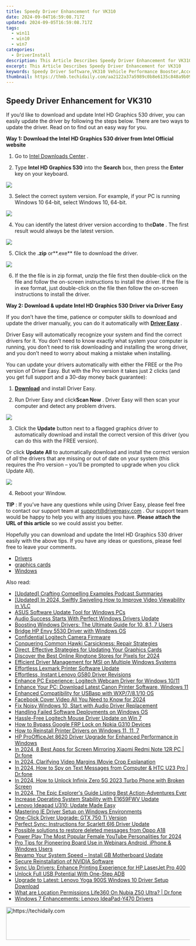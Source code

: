 ```yaml
---
title: Speedy Driver Enhancement for VK310
date: 2024-09-04T16:59:08.717Z
updated: 2024-09-05T16:59:08.717Z
tags:
  - win11
  - win10
  - win7
categories:
  - DriverInstall
description: This Article Describes Speedy Driver Enhancement for VK310
excerpt: This Article Describes Speedy Driver Enhancement for VK310
keywords: Speedy Driver Software,VK310 Vehicle Performance Booster,Acceleration Improvement for K-Series Engine,Efficient Gear Shift Techniques for VK310,Vehicle Speed Optimization Software,VK310 Performance Tuning Systems,Power Upgrades for K-Class Vehicles
thumbnail: https://thmb.techidaily.com/aa2122a37a5989c0b8e6135c848a9b094e794d7aa1b69be64b39a2ed2ad95c93.jpg
---
```


## Speedy Driver Enhancement for VK310

 If you’d like to download and update Intel HD Graphics 530 driver, you can easily update the driver by following the steps below. There are two ways to update the driver. Read on to find out an easy way for you.

 **Way 1: Download the Intel HD Graphics 530 driver from Intel Official website**

 1) Go to [Intel Downloads Center](https://downloadcenter.intel.com/) .
  
 2) Type **Intel HD Graphics 530** into the **Search**  box, then press the **Enter** key on your keyboard.

![](https://images.drivereasy.com/wp-content/uploads/2018/05/img_5b05373582556.jpg)

 3) Select the correct system version. For example, if your PC is running Windows 10 64-bit, select Windows 10, 64-bit.

![](https://images.drivereasy.com/wp-content/uploads/2018/05/img_5b053888f2f39.jpg)

 4) You can identify the latest driver version according to the**Date** . The first result would always be the latest version.

![](https://images.drivereasy.com/wp-content/uploads/2018/05/img_5b05384ab5177.jpg)

 5) Click the **.zip** or**.exe** file to download the driver.

![](https://images.drivereasy.com/wp-content/uploads/2018/05/img_5b0537a7392a2.jpg)

 6) If the the file is in zip format, unzip the file first then double-click on the file and follow the on-screen instructions to install the driver. If the file is in exe format, just double-click on the file then follow the on-screen instructions to install the driver.

 **Way 2: Download & update Intel HD Graphics 530 Driver via Driver Easy**

 If you don’t have the time, patience or computer skills to download and update the driver manually, you can do it automatically with **[Driver Easy](https://tools.techidaily.com/drivereasy/download/)** .

 Driver Easy will automatically recognize your system and find the correct drivers for it. You don’t need to know exactly what system your computer is running, you don’t need to risk downloading and installing the wrong driver, and you don’t need to worry about making a mistake when installing.

 You can update your drivers automatically with either the FREE or the Pro version of Driver Easy. But with the Pro version it takes just 2 clicks (and you get full support and a 30-day money back guarantee):

 1) **[Download](https://tools.techidaily.com/drivereasy/download/)**   and install Driver Easy.

 2) Run Driver Easy and click**Scan Now** . Driver Easy will then scan your computer and detect any problem drivers.

![](https://images.drivereasy.com/wp-content/uploads/2018/05/img_5b093396a1a90.jpg)

3) Click the **Update**  button next to a flagged graphics driver to automatically download and install the correct version of this driver (you can do this with the FREE version).

Or click **Update All**  to automatically download and install the correct version of _all_  the drivers that are missing or out of date on your system (this requires the Pro version – you’ll be prompted to upgrade when you click Update All).

![](https://images.drivereasy.com/wp-content/uploads/2018/05/img_5b09336d79bfb.jpg)

4) Reboot your Window.

**TIP** : If you’ve have any questions while using Driver Easy, please feel free to contact our support team at [support@drivereasy.com](https://tools.techidaily.com/drivereasy/download/) . Our support team would be happy to help you with any issues you have. **Please attach the URL of this article** so we could assist you better.

 Hopefully you can download and update the Intel HD Graphics 530 driver easily with the above tips. If you have any ideas or questions, please feel free to leave your comments.

* [Drivers](https://tools.techidaily.com/drivereasy/download/)
* [graphics cards](https://tools.techidaily.com/drivereasy/download/)
* [Windows](https://tools.techidaily.com/drivereasy/download/)

<ins class="adsbygoogle"
     style="display:block"
     data-ad-format="autorelaxed"
     data-ad-client="ca-pub-7571918770474297"
     data-ad-slot="1223367746"></ins>



<ins class="adsbygoogle"
     style="display:block"
     data-ad-client="ca-pub-7571918770474297"
     data-ad-slot="8358498916"
     data-ad-format="auto"
     data-full-width-responsive="true"></ins>

<span class="atpl-alsoreadstyle">Also read:</span>
<div><ul>
<li><a href="https://extra-information.techidaily.com/updated-crafting-compelling-examples-podcast-summaries/"><u>[Updated] Crafting Compelling Examples  Podcast Summaries</u></a></li>
<li><a href="https://screen-activity-recording.techidaily.com/updated-in-2024-swiftly-swiveling-how-to-improve-video-viewability-in-vlc/"><u>[Updated] In 2024, Swiftly Swiveling  How to Improve Video Viewability in VLC</u></a></li>
<li><a href="https://driver-install.techidaily.com/asus-software-update-tool-for-windows-pcs/"><u>ASUS Software Update Tool for Windows PCs</u></a></li>
<li><a href="https://driver-install.techidaily.com/audio-success-starts-with-perfect-windows-drivers-update/"><u>Audio Success Starts With Perfect Windows Drivers Update</u></a></li>
<li><a href="https://driver-install.techidaily.com/boosting-windows-drivers-the-ultimate-guide-for-10-81-7-users/"><u>Boosting Windows Drivers: The Ultimate Guide for 10, 8.1, 7 Users</u></a></li>
<li><a href="https://driver-install.techidaily.com/bridge-hp-envy-5530-driver-with-windows-os/"><u>Bridge HP Envy 5530 Driver with Windows OS</u></a></li>
<li><a href="https://driver-install.techidaily.com/confidential-logitech-camera-firmware/"><u>Confidential Logitech Camera Firmware</u></a></li>
<li><a href="https://driver-install.techidaily.com/conquering-common-hawki-carsickness-repair-strategies/"><u>Conquering Common Hawki Carsickness: Repair Strategies</u></a></li>
<li><a href="https://driver-install.techidaily.com/direct-effective-strategies-for-updating-your-graphics-cards/"><u>Direct, Effective Strategies for Updating Your Graphics Cards</u></a></li>
<li><a href="https://article-helps.techidaily.com/discover-the-best-online-ringtone-stores-for-pixels-for-2024/"><u>Discover the Best Online Ringtone Stores for Pixels for 2024</u></a></li>
<li><a href="https://driver-install.techidaily.com/efficient-driver-management-for-msi-on-multiple-windows-systems/"><u>Efficient Driver Management for MSI on Multiple Windows Systems</u></a></li>
<li><a href="https://driver-install.techidaily.com/effortless-lexmark-printer-software-update/"><u>Effortless Lexmark Printer Software Update</u></a></li>
<li><a href="https://driver-install.techidaily.com/effortless-instant-lenovo-g580-driver-revisions/"><u>Effortless, Instant Lenovo G580 Driver Revisions</u></a></li>
<li><a href="https://driver-install.techidaily.com/enhance-pc-experience-logitech-webcam-driver-for-windows-1011/"><u>Enhance PC Experience: Logitech Webcam Driver for Windows 10/11</u></a></li>
<li><a href="https://driver-install.techidaily.com/enhance-your-pc-download-latest-canon-printer-software-windows-11/"><u>Enhance Your PC: Download Latest Canon Printer Software, Windows 11</u></a></li>
<li><a href="https://driver-install.techidaily.com/enhanced-compatibility-for-usbasp-with-wxp78110-os/"><u>Enhanced Compatibility for USBasp with WXP/7/8.1/10 OS</u></a></li>
<li><a href="https://facebook-videos.techidaily.com/facebook-cover-video-all-you-need-to-know-for-2024/"><u>Facebook Cover Video  All You Need to Know for 2024</u></a></li>
<li><a href="https://driver-install.techidaily.com/fix-noisy-windows-10-start-with-audio-driver-replacement/"><u>Fix Noisy Windows 10, Start with Audio Driver Replacement</u></a></li>
<li><a href="https://driver-install.techidaily.com/handling-failed-software-deployments-on-windows-os/"><u>Handling Failed Software Deployments on Windows OS</u></a></li>
<li><a href="https://driver-install.techidaily.com/hassle-free-logitech-mouse-driver-update-on-win-7/"><u>Hassle-Free Logitech Mouse Driver Update on Win 7</u></a></li>
<li><a href="https://android-frp.techidaily.com/how-to-bypass-google-frp-lock-on-nokia-g310-devices-by-drfone-android/"><u>How to Bypass Google FRP Lock on Nokia G310 Devices</u></a></li>
<li><a href="https://driver-install.techidaily.com/how-to-reinstall-printer-drivers-on-windows-11-11-7/"><u>How to Reinstall Printer Drivers on Windows 11, 11, 7</u></a></li>
<li><a href="https://driver-install.techidaily.com/hp-proofficejet-8620-driver-upgrade-for-enhanced-performance-in-windows/"><u>HP ProOfficeJet 8620 Driver Upgrade for Enhanced Performance in Windows</u></a></li>
<li><a href="https://screen-mirror.techidaily.com/in-2024-8-best-apps-for-screen-mirroring-xiaomi-redmi-note-12r-pc-drfone-by-drfone-android/"><u>In 2024, 8 Best Apps for Screen Mirroring Xiaomi Redmi Note 12R PC | Dr.fone</u></a></li>
<li><a href="https://extra-lessons.techidaily.com/in-2024-clarifying-video-margins-imovie-crop-explanation/"><u>In 2024, Clarifying Video Margins  IMovie Crop Explanation</u></a></li>
<li><a href="https://android-location-track.techidaily.com/in-2024-how-to-spy-on-text-messages-from-computer-and-htc-u23-pro-drfone-by-drfone-virtual-android/"><u>In 2024, How to Spy on Text Messages from Computer & HTC U23 Pro | Dr.fone</u></a></li>
<li><a href="https://unlock-android.techidaily.com/in-2024-how-to-unlock-infinix-zero-5g-2023-turbo-phone-with-broken-screen-by-drfone-android/"><u>In 2024, How to Unlock Infinix Zero 5G 2023 Turbo Phone with Broken Screen</u></a></li>
<li><a href="https://screen-activity-recording.techidaily.com/in-2024-the-epic-explorers-guide-listing-best-action-adventures-ever/"><u>In 2024, The Epic Explorer's Guide  Listing Best Action-Adventures Ever</u></a></li>
<li><a href="https://driver-install.techidaily.com/increase-operating-system-stability-with-e1659fwv-update/"><u>Increase Operating System Stability with E1659FWV Update</u></a></li>
<li><a href="https://driver-install.techidaily.com/lenovo-ideapad-u310-update-made-easy/"><u>Lenovo Ideapad U310: Update Made Easy</u></a></li>
<li><a href="https://driver-install.techidaily.com/mastering-ie-driver-setup-on-windows-environments/"><u>Mastering IE Driver Setup on Windows Environments</u></a></li>
<li><a href="https://driver-install.techidaily.com/one-click-driver-upgrade-gtx-750-ti-version/"><u>One-Click Driver Upgrade: GTX 750 Ti Version</u></a></li>
<li><a href="https://driver-install.techidaily.com/perfect-sync-instructions-for-scarlett-6i6-driver-update/"><u>Perfect Sync: Instructions for Scarlett 6I6 Driver Update</u></a></li>
<li><a href="https://review-topics.techidaily.com/possible-solutions-to-restore-deleted-messages-from-oppo-a18-by-fonelab-android-recover-messages/"><u>Possible solutions to restore deleted messages from Oppo A18</u></a></li>
<li><a href="https://facebook-video-share.techidaily.com/power-play-the-most-popular-female-youtube-personalities-for-2024/"><u>Power Play  The Most Popular Female YouTube Personalities for 2024</u></a></li>
<li><a href="https://digital-screen-recording.techidaily.com/pro-tips-for-pioneering-board-use-in-webinars-android-iphone-and-windows-users/"><u>Pro Tips for Pioneering Board Use in Webinars  Android, iPhone & Windows Users</u></a></li>
<li><a href="https://driver-install.techidaily.com/revamp-your-system-speed-install-gb-motherboard-update/"><u>Revamp Your System Speed – Install GB Motherboard Update</u></a></li>
<li><a href="https://driver-install.techidaily.com/secure-reinstallation-of-nvidia-software/"><u>Secure Reinstallation of NVIDIA Software</u></a></li>
<li><a href="https://driver-install.techidaily.com/sync-up-drivers-enhance-printing-experience-for-hp-laserjet-pro-400/"><u>Sync Up Drivers: Enhance Printing Experience for HP LaserJet Pro 400</u></a></li>
<li><a href="https://driver-install.techidaily.com/unlock-full-usb-potential-with-one-step-adb/"><u>Unlock Full USB Potential With One-Step ADB</u></a></li>
<li><a href="https://driver-install.techidaily.com/upgrade-to-latest-lenovo-yoga-900s-windows-10-driver-setup-download/"><u>Upgrade to Latest: Lenovo Yoga 900S Windows 10 Driver Setup Download</u></a></li>
<li><a href="https://fake-location.techidaily.com/what-are-location-permissions-life360-on-nubia-z50-ultra-drfone-by-drfone-virtual-android/"><u>What are Location Permissions Life360 On Nubia Z50 Ultra? | Dr.fone</u></a></li>
<li><a href="https://driver-install.techidaily.com/windows-7-enhancements-lenovo-ideapad-y470-drivers/"><u>Windows 7 Enhancements: Lenovo IdeaPad-Y470 Drivers</u></a></li>
</ul></div>

<!-- affiliate ads begin -->
<a href="https://laganoo.pxf.io/c/5597632/1528696/16446" target="_top" id="1528696">
  <img src="//a.impactradius-go.com/display-ad/16446-1528696" border="0" alt="https://techidaily.com" width="728" height="90"/>
</a>
<img height="0" width="0" src="https://laganoo.pxf.io/i/5597632/1528696/16446" style="position:absolute;visibility:hidden;" border="0" />
<!-- affiliate ads end -->
